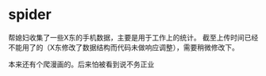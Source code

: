 # spider
帮媳妇收集了一些X东的手机数据，主要是用于工作上的统计。
截至上传时间已经不能用了的（X东修改了数据结构而代码未做响应调整），需要稍微修改下。

本来还有个爬漫画的。后来怕被看到说不务正业

